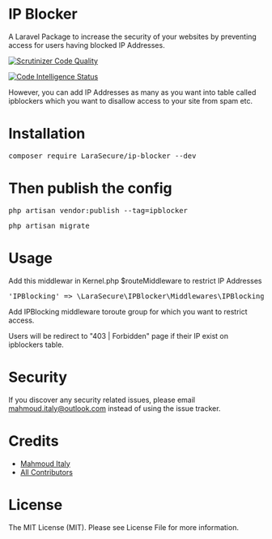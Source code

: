 # IP Blocker
A Laravel Package to increase the security of your websites by preventing access for users having blocked IP Addresses.

[![Scrutinizer Code Quality](https://scrutinizer-ci.com/g/Mahmoud-Italy/LaraSecure-IPBlocker/badges/quality-score.png?b=master)](https://scrutinizer-ci.com/g/Mahmoud-Italy/LaraSecure-IPBlocker/?branch=master)

[![Code Intelligence Status](https://scrutinizer-ci.com/g/Mahmoud-Italy/LaraSecure-IPBlocker/badges/code-intelligence.svg?b=master)](https://scrutinizer-ci.com/code-intelligence)

However, you can add IP Addresses as many as you want into table called ipblockers which you want to disallow access to your site from spam etc.

# Installation
<pre>composer require LaraSecure/ip-blocker --dev</pre>

# Then publish the config
<pre>php artisan vendor:publish --tag=ipblocker</pre>
<pre>php artisan migrate</pre>


# Usage
Add this middlewar in Kernel.php $routeMiddleware to restrict IP Addresses

<pre>'IPBlocking' => \LaraSecure\IPBlocker\Middlewares\IPBlocking::class</pre>


Add IPBlocking middleware toroute group for which you want to restrict access.

Users will be redirect to "403 | Forbidden" page if their IP exist on ipblockers table.





# Security
If you discover any security related issues, please email mahmoud.italy@outlook.com instead of using the issue tracker.

# Credits

  <ul>
    <li><a href="https://github.com/Mahmoud-Italy">Mahmoud Italy</a></li>
    <li><a href="https://github.com/Mahmoud-Italy/Larafast-fastApi/graphs/contributors">All Contributors</a></li>
  </ul>

# License
The MIT License (MIT). Please see License File for more information.
